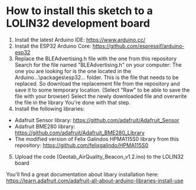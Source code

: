 # How to install this sketch to a LOLIN32 development board

1. Install the latest Arduino IDE: https://www.arduino.cc/
2. Install the ESP32 Arduino Core: https://github.com/espressif/arduino-esp32
3. Replace the BLEAdvertising.h file with the one from this repository
Search for the file named "BLEAdvertising.h" on your computer:
The one you are looking for is the one located in the Arduino...\packages\esp32\... folder.
This is the file that needs to be replaced. So download the replacement file from the repository and save it to some temporary location. (Select "Raw" to be able to save the file with your browser)
Select the newly downloaded file and overwrite the file in the library 
You're done with that step.
4. Install the following libraries:
  * Adafruit Sensor library: https://github.com/adafruit/Adafruit_Sensor
  * Adafruit BME280 library: https://github.com/adafruit/Adafruit_BME280_Library
  * The modified version of Felix Galindos HPMA115S0 library from this repository: https://github.com/felixgalindo/HPMA115S0
5. Upload the code (Geotab_AirQuality_Beacon_v1.2.ino) to the LOLIN32 board

You'll find a great documentation about libary installation here: https://learn.adafruit.com/adafruit-all-about-arduino-libraries-install-use
